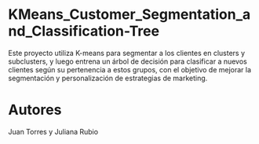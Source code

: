 # KMeans_Customer_Segmentation_and_Classification-Tree
Este proyecto utiliza K-means para segmentar a los clientes en clusters y subclusters, y luego entrena un árbol de decisión para clasificar a nuevos clientes según su pertenencia a estos grupos, con el objetivo de mejorar la segmentación y personalización de estrategias de marketing.

# Autores
Juan Torres y Juliana Rubio
